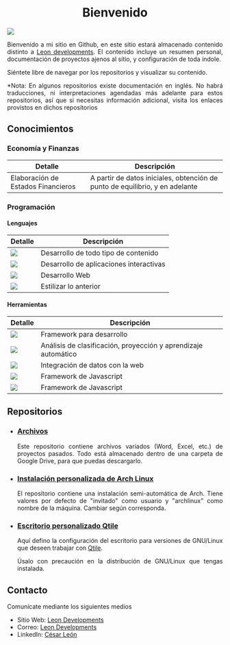 <h1 align="center">
    Bienvenido
</h1>

<img src="/images/bienvenido.png">

<p align="justify">
    Bienvenido a mi sitio en Github, en este sitio estará 
    almacenado contenido distinto a 
    <a href="https://www.leondevs.com" rel="noopener noreferrer" target="_blank">Leon developments</a>.
    El contenido incluye un resumen personal, documentación de 
    proyectos ajenos al sitio, y configuración de toda índole.
</p>

<p align="justify">
    Siéntete libre de navegar por los 
    repositorios y visualizar su contenido.
</p>

<p align="justify">
    *Nota: En algunos repositorios existe documentación 
    en inglés. No habrá traducciones, ni interpretaciones 
    agendadas más adelante para estos repositorios, así 
    que si necesitas información adicional, visita los 
    enlaces provistos en dichos repositorios
</p>

<h2>Conocimientos</h2>
<h3>
    Economía y Finanzas
</h3>

|   Detalle     |   Descripción     |
|---------------|-------------------|
| Elaboración de Estados Financieros | A partir de datos iniciales, obtención de punto de equilibrio, y en adelante |


<h3>
    Programación
</h3>

<h4>Lenguajes</h4>

|   Detalle     |   Descripción     |
|---------------|-------------------|
| <img src="https://img.shields.io/badge/Python-000000?style=for-the-badge&logo=python"> | Desarrollo de todo tipo de contenido |
| <img src="https://img.shields.io/badge/Javascript-000000?style=for-the-badge&logo=javascript"> | Desarrollo de aplicaciones interactivas |
| <img src="https://img.shields.io/badge/HTML-000000?style=for-the-badge&logo=html5"> | Desarrollo Web |
| <img src="https://img.shields.io/badge/CSS-000000?style=for-the-badge&logo=css3&logoColor=1572B6"> | Estilizar lo anterior |

<h4>Herramientas</h4>

|   Detalle     |   Descripción     |
|---------------|-------------------|
| <img src="https://img.shields.io/badge/Django-000000?style=for-the-badge&logo=django&logoColor=092E20"> | Framework para desarrollo |
| <img src="https://img.shields.io/badge/TensorFlow-000000?style=for-the-badge&logo=tensorflow"> | Análisis de clasificación, proyección y aprendizaje automático |
| <img src="https://img.shields.io/badge/Rest-000000?style=for-the-badge&logo=fastapi"> | Integración de datos con la web |
| <img src="https://img.shields.io/badge/Vue.js-000000?style=for-the-badge&logo=vuedotjs"> | Framework de Javascript |
| <img src="https://img.shields.io/badge/React.js-000000?style=for-the-badge&logo=react"> | Framework de Javascript |

<h2>Repositorios</h2>
<ul align="justify">
    <li>
        <h3>
            <a href="https://github.com/CesarLeonC/archivos">
                Archivos
            </a>
        </h3>
        <p>
            Este repositorio contiene archivos variados 
            (Word, Excel, etc.) de proyectos pasados. 
            Todo está almacenado dentro de una carpeta de 
            Google Drive, para que puedas descargarlo.
        </p>
    </li>
    <li>
        <h3>
            <a href="https://github.com/CesarLeonC/arch">
                Instalación personalizada de Arch Linux
            </a>
        </h3>
        <p>
            El repositorio contiene una instalación semi-automática de 
            Arch. Tiene valores por defecto de "invitado" como usuario 
            y "archlinux" como nombre de la máquina. Cambiar según 
            corresponda.
        </p>
    </li>
    <li>
        <h3>
            <a href="https://github.com/CesarLeonC/qtile-personal-config">
                Escritorio personalizado Qtile
            </a>
        </h3>
        <p>
            Aquí defino la configuración del escritorio para 
            versiones de GNU/Linux que deseen trabajar con 
            <a href="http://www.qtile.org">Qtile</a>.
        </p>
        <p>
            Úsalo con precaución en la distribución de 
            GNU/Linux que tengas instalada.
        </p>
    </li>
</ul>

<h2>Contacto</h2>

<p align="justify">
    Comunícate mediante los siguientes medios
</p>


<ul>
    <li>
        Sitio Web: 
        <a href="https>//www.leondevs.com">
            Leon Developments
        </a>
    </li>
    <li>
        Correo: 
        <a href="mailto:leondevelopments@gmail.com">
            Leon Developments
        </a>
    </li>
    <li>
        LinkedIn: 
        <a href="https://www.linkedin.com/in/cesarleonc">
            César León
        </a>
    </li>
</ul>